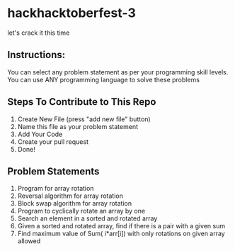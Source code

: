 # hackhacktoberfest-3
 let's crack it this time
## Instructions:
You can select any problem statement as per your programming skill levels.
You can use ANY programming language to solve these problems

## Steps To Contribute to This Repo
1. Create New File (press "add new file" button)
2. Name this file as your problem statement
3. Add Your Code
4. Create your pull request
5. Done!

## Problem Statements
1. Program for array rotation
2. Reversal algorithm for array rotation
3. Block swap algorithm for array rotation
4. Program to cyclically rotate an array by one
5. Search an element in a sorted and rotated array
6. Given a sorted and rotated array, find if there is a pair with a given sum
7. Find maximum value of Sum( i*arr[i]) with only rotations on given array allowed

